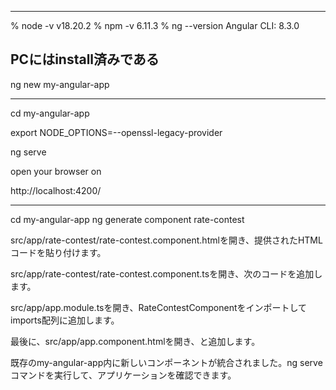 --------------------------------

% node -v
v18.20.2
% npm -v
6.11.3
% ng --version
Angular CLI: 8.3.0
 
PCにはinstall済みである
--------------------------------

ng new my-angular-app

--------------------------------

cd my-angular-app

export NODE_OPTIONS=--openssl-legacy-provider

ng serve

open your browser on 

http://localhost:4200/


--------------------------------

cd my-angular-app
ng generate component rate-contest

src/app/rate-contest/rate-contest.component.htmlを開き、提供されたHTMLコードを貼り付けます。

src/app/rate-contest/rate-contest.component.tsを開き、次のコードを追加します。

src/app/app.module.tsを開き、RateContestComponentをインポートしてimports配列に追加します。

最後に、src/app/app.component.htmlを開き、<app-rate-contest></app-rate-contest>と追加します。

既存のmy-angular-app内に新しいコンポーネントが統合されました。ng serveコマンドを実行して、アプリケーションを確認できます。
